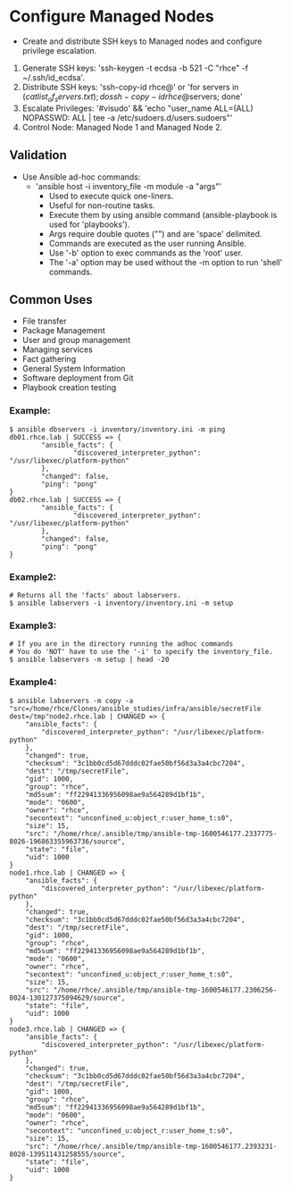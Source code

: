 # Configure Managed Nodes

* Create and distribute SSH keys to Managed nodes and configure privilege escalation.
1. Generate SSH keys: 'ssh-keygen -t ecdsa -b 521 -C "rhce" -f ~/.ssh/id_ecdsa'.
2. Distribute SSH keys: 'ssh-copy-id rhce@<node>' or 'for servers in $(cat list_of_servers.txt); do ssh-copy-id rhce@$servers; done'
3. Escalate Privileges: '#visudo' && 'echo "user_name ALL=(ALL) NOPASSWD: ALL | tee -a /etc/sudoers.d/users.sudoers"'
4. Control Node: Managed Node 1 and Managed Node 2.

## Validation
- Use Ansible ad-hoc commands:
  * 'ansible host -i inventory_file -m module -a "args"'
      * Used to execute quick one-liners.
      * Useful for non-routine tasks.
      * Execute them by using ansible command (ansible-playbook is used for 'playbooks').
      * Args require double quotes ("") and are 'space' delimited.
      * Commands are executed as the user running Ansible.
      * Use '-b' option to exec commands as the 'root' user.
      * The '-a' option may be used without the -m option to run 'shell' commands.

## Common Uses 
* File transfer
* Package Management 
* User and group management 
* Managing services
* Fact gathering 
* General System Information 
* Software deployment from Git
* Playbook creation testing

### Example:
```
$ ansible dbservers -i inventory/inventory.ini -m ping
db01.rhce.lab | SUCCESS => {
		"ansible_facts": {
				"discovered_interpreter_python": "/usr/libexec/platform-python"
		},
		"changed": false,
		"ping": "pong"
}
db02.rhce.lab | SUCCESS => {
		"ansible_facts": {
				"discovered_interpreter_python": "/usr/libexec/platform-python"
		},
		"changed": false,
		"ping": "pong"
}
```

### Example2:
```
# Returns all the 'facts' about labservers.
$ ansible labservers -i inventory/inventory.ini -m setup
```

### Example3:
```
# If you are in the directory running the adhoc commands 
# You do 'NOT' have to use the '-i' to specify the inventory_file.
$ ansible labservers -m setup | head -20
```

### Example4:
```
$ ansible labservers -m copy -a "src=/home/rhce/Clones/ansible_studies/infra/ansible/secretFile dest=/tmp"node2.rhce.lab | CHANGED => {
    "ansible_facts": {
        "discovered_interpreter_python": "/usr/libexec/platform-python"
    },
    "changed": true,
    "checksum": "3c1bb0cd5d67dddc02fae50bf56d3a3a4cbc7204",
    "dest": "/tmp/secretFile",
    "gid": 1000,
    "group": "rhce",
    "md5sum": "ff22941336956098ae9a564289d1bf1b",
    "mode": "0600",
    "owner": "rhce",
    "secontext": "unconfined_u:object_r:user_home_t:s0",
    "size": 15,
    "src": "/home/rhce/.ansible/tmp/ansible-tmp-1600546177.2337775-8026-196863355963736/source",
    "state": "file",
    "uid": 1000
}
node1.rhce.lab | CHANGED => {
    "ansible_facts": {
        "discovered_interpreter_python": "/usr/libexec/platform-python"
    },
    "changed": true,
    "checksum": "3c1bb0cd5d67dddc02fae50bf56d3a3a4cbc7204",
    "dest": "/tmp/secretFile",
    "gid": 1000,
    "group": "rhce",
    "md5sum": "ff22941336956098ae9a564289d1bf1b",
    "mode": "0600",
    "owner": "rhce",
    "secontext": "unconfined_u:object_r:user_home_t:s0",
    "size": 15,
    "src": "/home/rhce/.ansible/tmp/ansible-tmp-1600546177.2306256-8024-130127375094629/source",
    "state": "file",
    "uid": 1000
}
node3.rhce.lab | CHANGED => {
    "ansible_facts": {
        "discovered_interpreter_python": "/usr/libexec/platform-python"
    },
    "changed": true,
    "checksum": "3c1bb0cd5d67dddc02fae50bf56d3a3a4cbc7204",
    "dest": "/tmp/secretFile",
    "gid": 1000,
    "group": "rhce",
    "md5sum": "ff22941336956098ae9a564289d1bf1b",
    "mode": "0600",
    "owner": "rhce",
    "secontext": "unconfined_u:object_r:user_home_t:s0",
    "size": 15,
    "src": "/home/rhce/.ansible/tmp/ansible-tmp-1600546177.2393231-8028-139511431258555/source",
    "state": "file",
    "uid": 1000
}

```
